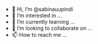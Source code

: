 - 👋 Hi, I’m @sabinauupindi
- 👀 I’m interested in ...
- 🌱 I’m currently learning ...
- 💞️ I’m looking to collaborate on ...
- 📫 How to reach me ...

<!---
sabinauupindi/sabinauupindi is a ✨ special ✨ repository because its `README.md` (this file) appears on your GitHub profile.
You can click the Preview link to take a look at your changes.
--->
